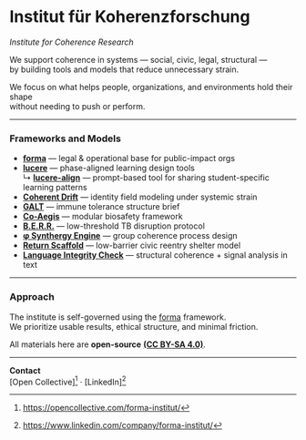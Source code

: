 # Institut für Koherenzforschung 
*Institute for Coherence Research*

We support coherence in systems — social, civic, legal, structural —  
by building tools and models that reduce unnecessary strain.

We focus on what helps people, organizations, and environments hold their shape  
without needing to push or perform.

---

### Frameworks and Models

- [**forma**](documents/statue) — legal & operational base for public-impact orgs  
- [**lucere**](public/education/lucere) — phase-aligned learning design tools  
  ↳ [**lucere-align**](public/education/lucere-align) — prompt-based tool for sharing student-specific learning patterns
- [**Coherent Drift**](public/cognitive-social-systems) — identity field modeling under systemic strain  
- [**GALT**](public/health) — immune tolerance structure brief  
- [**Co-Aegis**](public/tech/medicine) — modular biosafety framework  
- [**B.E.R.R.**](public/health) — low-threshold TB disruption protocol 
- [**φ Synthergy Engine**](public/synthergy-engine) — group coherence process design  
- [**Return Scaffold**](public/return-scaffold) — low-barrier civic reentry shelter model  
- [**Language Integrity Check**](public/help/language-integrity-check.md) — structural coherence + signal analysis in text

---

### Approach

The institute is self-governed using the [forma](documents/statue) framework.  
We prioritize usable results, ethical structure, and minimal friction.

All materials here are **open-source** [**(CC BY-SA 4.0)**](LICENSE.md).

---

**Contact**  
[Open Collective][^1] · [LinkedIn][^2]

[^1]: https://opencollective.com/forma-institut/  
[^2]: https://www.linkedin.com/company/forma-institut/
